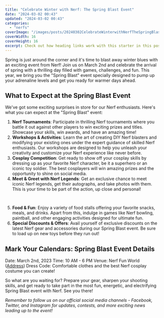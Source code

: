 ```yaml
---
title: "Celebrate Winter with Nerf: The Spring Blast Event"
date: "2024-03-02 00:43"
updated: "2024-03-02 00:43"
categories:
  - "nerfs"
coverImage: "/images/posts/20240302CelebrateWinterwithNerfTheSpringBlastEvent_1.jpg"
coverWidth: 16
coverHeight: 16
excerpt: Check out how heading links work with this starter in this post.
---
```


<script>
  import { base } from '$app/paths';
</script>


Spring is just around the corner and it's time to blast away winter blues with an exciting event from Nerf! Join us on March 2nd and celebrate the arrival of spring with a thrilling day filled with games, challenges, and fun. This year, we bring you the "Spring Blast" event specially designed to pump up your adrenaline levels and get you ready for warmer days ahead.

## What to Expect at the Spring Blast Event

We've got some exciting surprises in store for our Nerf enthusiasts. Here's what you can expect at the "Spring Blast" event:

1. **Nerf Tournaments**: Participate in thrilling Nerf tournaments where you battle it out against other players to win exciting prizes and titles. Showcase your skills, win awards, and have an amazing time!
2. **Workshops & Activities**: Learn the art of creating DIY Nerf blasters and modifying your existing ones under the expert guidance of skilled Nerf enthusiasts. Our workshops are designed to help you unleash your creativity and customize your Nerf experience like never before.
3. **Cosplay Competition**: Get ready to show off your cosplay skills by dressing up as your favorite Nerf character, be it a superhero or an iconic toy soldier. The best cosplayers will win amazing prizes and the opportunity to shine on social media.
4. **Meet & Greet with Nerf Legends**: Get an exclusive chance to meet iconic Nerf legends, get their autographs, and take photos with them. This is your time to be part of the action, up close and personal!

<img class="cover-image" src="{base}/images/posts/20240302CelebrateWinterwithNerfTheSpringBlastEvent_2.jpg" alt="" style="aspect-ratio: 16 / 16;" width="16" height="16">

5. **Food & Fun**: Enjoy a variety of food stalls offering your favorite snacks, meals, and drinks. Apart from this, indulge in games like Nerf bowling, paintball, and other engaging activities designed for ultimate fun.
6. **Special Discounts & Offers**: Avail yourself of exclusive discounts on the latest Nerf gear and accessories during our Spring Blast event. Be sure to load up on new toys before they run out!

## Mark Your Calendars: Spring Blast Event Details

Date: March 2nd, 2023
Time: 10 AM - 6 PM
Venue: Nerf Fun World ([Address](https://www.nerfworld.com/contact-us))
Dress Code: Comfortable clothes and the best Nerf cosplay costume you can create!

So what are you waiting for? Prepare your gear, sharpen your shooting skills, and get ready to take part in the most fun, energetic, and electrifying Spring Blast event with Nerf. See you there!

*Remember to follow us on our official social media channels - Facebook, Twitter, and Instagram for updates, contests, and more exciting news leading up to the event!*